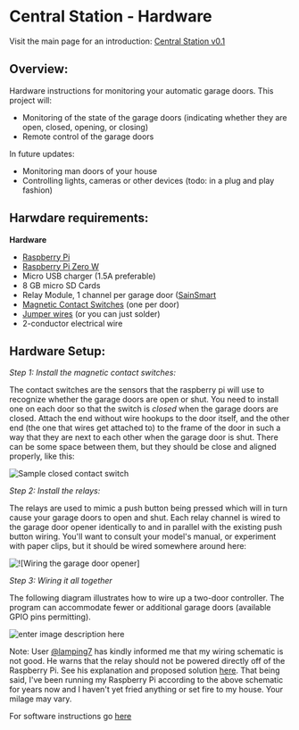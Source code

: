 
Central Station - Hardware
======================

Visit the main page for an introduction:
[Central Station v0.1](readme.md)



Overview:
---------

Hardware instructions for monitoring your automatic garage doors.  This project will:
* Monitoring of the state of the garage doors (indicating whether they are open, closed, opening, or closing)
* Remote control of the garage doors

In future updates:
* Monitoring man doors of your house
* Controlling lights, cameras or other devices (todo: in a plug and play fashion)

Harwdare requirements:
-----

**Hardware**

* [Raspberry Pi](http://www.raspberrypi.org)
* [Raspberry Pi Zero W](https://www.adafruit.com/product/3410?gclid=CjwKCAjwuITNBRBFEiwA9N9YEDkpJEFu-aiiTHkML_k4NE2clFAz4Ujuy2McEmUvYHpdlutGi9NEHRoCkR4QAvD_BwE) 
* Micro USB charger (1.5A preferable)
* 8 GB micro SD Cards
* Relay Module, 1 channel per garage door ([SainSmart](http://amzn.com/B0057OC6D8)
* [Magnetic Contact Switches](https://www.amazon.com/Directed-Electronics-8601-Magnetic-Switch/dp/B0009SUF08) (one per door)
* [Jumper wires](http://amzn.com/B007XPSVMY) (or you can just solder)
* 2-conductor electrical wire


Hardware Setup:
------

*Step 1: Install the magnetic contact switches:*

The contact switches are the sensors that the raspberry pi will use to recognize whether the garage doors are open or shut.  You need to install one on each door so that the switch is *closed* when the garage doors are closed.  Attach the end without wire hookups to the door itself, and the other end (the one that wires get attached to) to the frame of the door in such a way that they are next to each other when the garage door is shut.  There can be some space between them, but they should be close and aligned properly, like this:

![Sample closed contact switch][3]

*Step 2: Install the relays:*

The relays are used to mimic a push button being pressed which will in turn cause your garage doors to open and shut.  Each relay channel is wired to the garage door opener identically to and in parallel with the existing push button wiring.  You'll want to consult your model's manual, or experiment with paper clips, but it should be wired somewhere around here:

![!\[Wiring the garage door opener\]][4]
    
*Step 3: Wiring it all together*

The following diagram illustrates how to wire up a two-door controller.  The program can accommodate fewer or additional garage doors (available GPIO pins permitting).

![enter image description here][5]

Note: User [@lamping7](https://github.com/lamping7) has kindly informed me that my wiring schematic is not good.  He warns that the relay should not be powered directly off of the Raspberry Pi.  See his explanation and proposed solution [here](https://github.com/andrewshilliday/garage-door-controller/issues/16).  That being said, I've been running my Raspberry Pi according to the above schematic for years now and I haven't yet fried anything or set fire to my house.  Your milage may vary.

For software instructions go [here](software.md) 

  [1]: http://i.imgur.com/rDx9YIt.png
  [2]: http://i.imgur.com/bfjx9oy.png
  [3]: http://i.imgur.com/vPHx7kF.png
  [4]: http://i.imgur.com/AkNl6FI.jpg
  [5]: http://i.imgur.com/48bpyG0.png
  
